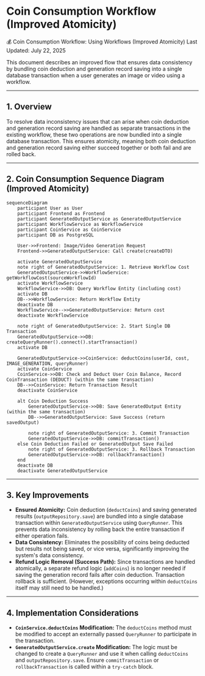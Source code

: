 # Coin Consumption Workflow (Improved Atomicity)

💰 Coin Consumption Workflow: Using Workflows (Improved Atomicity)
Last Updated: July 22, 2025

This document describes an improved flow that ensures data consistency by bundling coin deduction and generation record saving into a single database transaction when a user generates an image or video using a workflow.

---

## 1. Overview

To resolve data inconsistency issues that can arise when coin deduction and generation record saving are handled as separate transactions in the existing workflow, these two operations are now bundled into a single database transaction. This ensures atomicity, meaning both coin deduction and generation record saving either succeed together or both fail and are rolled back.

---

## 2. Coin Consumption Sequence Diagram (Improved Atomicity)

```mermaid
sequenceDiagram
    participant User as User
    participant Frontend as Frontend
    participant GeneratedOutputService as GeneratedOutputService
    participant WorkflowService as WorkflowService
    participant CoinService as CoinService
    participant DB as PostgreSQL

    User->>Frontend: Image/Video Generation Request
    Frontend->>GeneratedOutputService: Call create(createDTO)
    
    activate GeneratedOutputService
    note right of GeneratedOutputService: 1. Retrieve Workflow Cost
    GeneratedOutputService->>WorkflowService: getWorkflowCost(sourceWorkflowId)
    activate WorkflowService
    WorkflowService->>DB: Query Workflow Entity (including cost)
    activate DB
    DB-->>WorkflowService: Return Workflow Entity
    deactivate DB
    WorkflowService-->>GeneratedOutputService: Return cost
    deactivate WorkflowService

    note right of GeneratedOutputService: 2. Start Single DB Transaction
    GeneratedOutputService->>DB: createQueryRunner().connect().startTransaction()
    activate DB

    GeneratedOutputService->>CoinService: deductCoins(userId, cost, IMAGE_GENERATION, queryRunner)
    activate CoinService
    CoinService->>DB: Check and Deduct User Coin Balance, Record CoinTransaction (DEDUCT) (within the same transaction)
    DB-->>CoinService: Return Transaction Result
    deactivate CoinService

    alt Coin Deduction Success
        GeneratedOutputService->>DB: Save GeneratedOutput Entity (within the same transaction)
        DB-->>GeneratedOutputService: Save Success (return savedOutput)
        
        note right of GeneratedOutputService: 3. Commit Transaction
        GeneratedOutputService->>DB: commitTransaction()
    else Coin Deduction Failed or GeneratedOutput Save Failed
        note right of GeneratedOutputService: 3. Rollback Transaction
        GeneratedOutputService->>DB: rollbackTransaction()
    end
    deactivate DB
    deactivate GeneratedOutputService
```

---

## 3. Key Improvements

*   **Ensured Atomicity:** Coin deduction (`deductCoins`) and saving generated results (`outputRepository.save`) are bundled into a single database transaction within `GeneratedOutputService` using `QueryRunner`. This prevents data inconsistency by rolling back the entire transaction if either operation fails.
*   **Data Consistency:** Eliminates the possibility of coins being deducted but results not being saved, or vice versa, significantly improving the system's data consistency.
*   **Refund Logic Removal (Success Path):** Since transactions are handled atomically, a separate refund logic (`addCoins`) is no longer needed if saving the generation record fails after coin deduction. Transaction rollback is sufficient. (However, exceptions occurring within `deductCoins` itself may still need to be handled.)

---

## 4. Implementation Considerations

*   **`CoinService.deductCoins` Modification:** The `deductCoins` method must be modified to accept an externally passed `QueryRunner` to participate in the transaction.
*   **`GeneratedOutputService.create` Modification:** The logic must be changed to create a `QueryRunner` and use it when calling `deductCoins` and `outputRepository.save`. Ensure `commitTransaction` or `rollbackTransaction` is called within a `try-catch` block.
